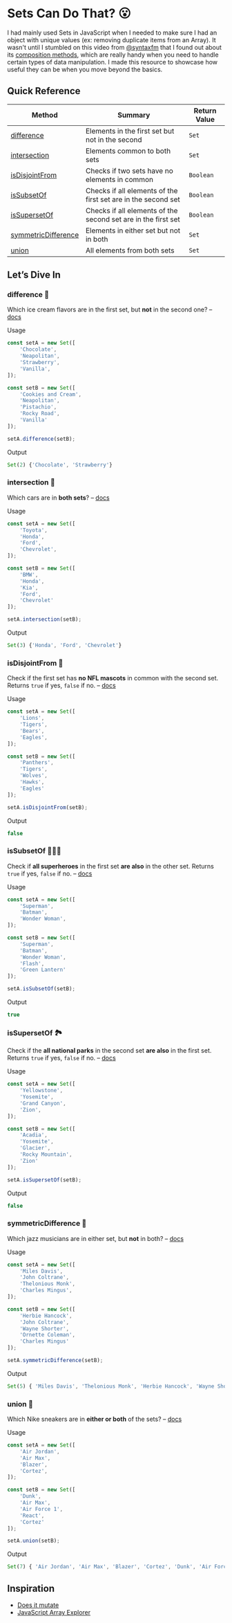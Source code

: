 # Sets Can Do That? 😮

I had mainly used Sets in JavaScript when I needed to make sure I had an object with unique values (ex: removing duplicate items from an Array). It wasn't until I stumbled on this video from [@syntaxfm](https://youtu.be/De6JOU9yaGM) that I found out about its [composition methods](https://developer.mozilla.org/en-US/docs/Web/JavaScript/Reference/Global_Objects/Set#set_composition), which are really handy when you need to handle certain types of data manipulation. I made this resource to showcase how useful they can be when you move beyond the basics.

## Quick Reference

| Method | Summary | Return Value |
|--------|---------|--------------|
| [difference](#difference-) | Elements in the first set but not in the second | `Set` |
| [intersection](#intersection-) | Elements common to both sets | `Set` |
| [isDisjointFrom](#isDisjointFrom-) | Checks if two sets have no elements in common | `Boolean` |
| [isSubsetOf](#isSubsetOf-) | Checks if all elements of the first set are in the second set | `Boolean` |
| [isSupersetOf](#isSupersetOf-) | Checks if all elements of the second set are in the first set | `Boolean` |
| [symmetricDifference](#symmetricDifference-) | Elements in either set but not in both | `Set` |
| [union](#union-) | All elements from both sets | `Set` |

## Let’s Dive In

### difference 🍦

Which ice cream flavors are in the first set, but **not** in the second one? – [docs](https://developer.mozilla.org/en-US/docs/Web/JavaScript/Reference/Global_Objects/Set/difference)

Usage
```javascript
const setA = new Set([
    'Chocolate',
    'Neapolitan',
    'Strawberry',
    'Vanilla',
]);

const setB = new Set([
    'Cookies and Cream',
    'Neapolitan',
    'Pistachio',
    'Rocky Road',
    'Vanilla'
]);

setA.difference(setB);
```

Output
```javascript
Set(2) {'Chocolate', 'Strawberry'}
```

### intersection 🚗

Which cars are in **both sets**? – [docs](https://developer.mozilla.org/en-US/docs/Web/JavaScript/Reference/Global_Objects/Set/intersection)

Usage
```javascript
const setA = new Set([
    'Toyota',
    'Honda',
    'Ford',
    'Chevrolet',
]);

const setB = new Set([
    'BMW',
    'Honda',
    'Kia',
    'Ford',
    'Chevrolet'
]);

setA.intersection(setB);
```

Output
```javascript
Set(3) {'Honda', 'Ford', 'Chevrolet'}
```

### isDisjointFrom 🏈

Check if the first set has **no NFL mascots** in common with the second set. Returns `true` if yes, `false` if no.  – [docs](https://developer.mozilla.org/en-US/docs/Web/JavaScript/Reference/Global_Objects/Set/isDisjointFrom)

Usage
```javascript
const setA = new Set([
    'Lions',
    'Tigers',
    'Bears',
    'Eagles',
]);

const setB = new Set([
    'Panthers',
    'Tigers',
    'Wolves',
    'Hawks',
    'Eagles'
]);

setA.isDisjointFrom(setB);
```

Output
```javascript
false
```

### isSubsetOf 🦸🏽‍♀️

Check if **all superheroes** in the first set **are also** in the other set. Returns `true` if yes, `false` if no. – [docs](https://developer.mozilla.org/en-US/docs/Web/JavaScript/Reference/Global_Objects/Set/isSubsetOf)

Usage
```javascript
const setA = new Set([
    'Superman',
    'Batman',
    'Wonder Woman',
]);

const setB = new Set([
    'Superman',
    'Batman',
    'Wonder Woman',
    'Flash',
    'Green Lantern'
]);

setA.isSubsetOf(setB);
```

Output
```javascript
true
```

### isSupersetOf 🏞️

Check if the **all national parks** in the second set **are also** in the first set. Returns `true` if yes, `false` if no. – [docs](https://developer.mozilla.org/en-US/docs/Web/JavaScript/Reference/Global_Objects/Set/isSupersetOf)

Usage
```javascript
const setA = new Set([
    'Yellowstone',
    'Yosemite',
    'Grand Canyon',
    'Zion',
]);

const setB = new Set([
    'Acadia',
    'Yosemite',
    'Glacier',
    'Rocky Mountain',
    'Zion'
]);

setA.isSupersetOf(setB);
```

Output
```javascript
false
```

### symmetricDifference 🎷

Which jazz musicians are in either set, but **not** in both? – [docs](https://developer.mozilla.org/en-US/docs/Web/JavaScript/Reference/Global_Objects/Set/symmetricDifference)

Usage
```javascript
const setA = new Set([
    'Miles Davis',
    'John Coltrane',
    'Thelonious Monk',
    'Charles Mingus',
]);

const setB = new Set([
    'Herbie Hancock',
    'John Coltrane',
    'Wayne Shorter',
    'Ornette Coleman',
    'Charles Mingus'
]);

setA.symmetricDifference(setB);
```

Output
```javascript
Set(5) { 'Miles Davis', 'Thelonious Monk', 'Herbie Hancock', 'Wayne Shorter', 'Ornette Coleman' }
```

### union 👟

Which Nike sneakers are in **either or both** of the sets? – [docs](https://developer.mozilla.org/en-US/docs/Web/JavaScript/Reference/Global_Objects/Set/union)

Usage
```javascript
const setA = new Set([
    'Air Jordan',
    'Air Max',
    'Blazer',
    'Cortez',
]);

const setB = new Set([
    'Dunk',
    'Air Max',
    'Air Force 1',
    'React',
    'Cortez'
]);

setA.union(setB);
```

Output
```javascript
Set(7) { 'Air Jordan', 'Air Max', 'Blazer', 'Cortez', 'Dunk', 'Air Force 1', 'React' }
```

## Inspiration

- [Does it mutate](https://doesitmutate.xyz)
- [JavaScript Array Explorer](https://codepen.io/sdras/full/gogVRX/)
